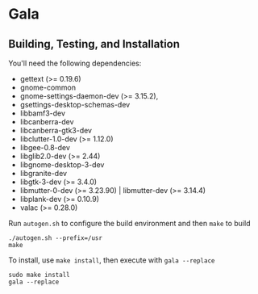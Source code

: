 # Gala

## Building, Testing, and Installation

You'll need the following dependencies:
* gettext (>= 0.19.6)
* gnome-common
* gnome-settings-daemon-dev (>= 3.15.2),
* gsettings-desktop-schemas-dev
* libbamf3-dev
* libcanberra-dev
* libcanberra-gtk3-dev
* libclutter-1.0-dev (>= 1.12.0)
* libgee-0.8-dev
* libglib2.0-dev (>= 2.44)
* libgnome-desktop-3-dev
* libgranite-dev
* libgtk-3-dev (>= 3.4.0)
* libmutter-0-dev (>= 3.23.90) | libmutter-dev (>= 3.14.4)
* libplank-dev (>= 0.10.9)
* valac (>= 0.28.0)

Run `autogen.sh` to configure the build environment and then `make` to build

    ./autogen.sh --prefix=/usr
    make

To install, use `make install`, then execute with `gala --replace`

    sudo make install
    gala --replace
